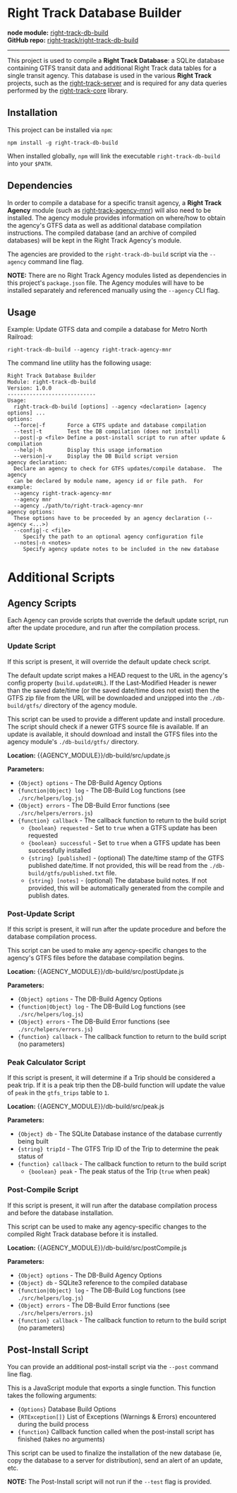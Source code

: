 Right Track Database Builder
============================

**node module:** [right-track-db-build](https://www.npmjs.com/package/right-track-db-build)  
**GitHub repo:** [right-track/right-track-db-build](https://github.com/right-track/right-track-db-build)

---

This project is used to compile a **Right Track Database**: a SQLite database
containing GTFS transit data and additional Right Track data tables for a
single transit agency.  This database is used in the various **Right Track**
projects, such as the [right-track-server](https://github.com/right-track/right-track-server)
and is required for any data queries performed by the [right-track-core](https://github.com/right-track/right-track-core)
library.

## Installation

This project can be installed via `npm`:

```
npm install -g right-track-db-build
```

When installed globally, `npm` will link the executable `right-track-db-build`
into your `$PATH`.

## Dependencies

In order to compile a database for a specific transit agency, a **Right Track
Agency** module (such as [right-track-agency-mnr](https://github.com/right-track/right-track-agency-mnr))
will also need to be installed.  The agency module provides information on
where/how to obtain the agency's GTFS data as well as additional database
compilation instructions.  The compiled database (and an archive of compiled
databases) will be kept in the Right Track Agency's module.

The agencies are provided to the `right-track-db-build` script via the
`--agency` command line flag.

**NOTE:** There are no Right Track Agency modules listed as dependencies
in this project's `package.json` file.  The Agency modules will have
to be installed separately and referenced manually using the `--agency`
CLI flag.


## Usage

Example: Update GTFS data and compile a database for Metro North Railroad:

```
right-track-db-build --agency right-track-agency-mnr
```

The command line utility has the following usage:

```text
Right Track Database Builder
Module: right-track-db-build
Version: 1.0.0
----------------------------
Usage:
  right-track-db-build [options] --agency <declaration> [agency options] ...
options:
  --force|-f       Force a GTFS update and database compilation
  --test|-t        Test the DB compilation (does not install)
  --post|-p <file> Define a post-install script to run after update & compilation
  --help|-h        Display this usage information
  --version|-v     Display the DB Build script version
agency declaration:
  Declare an agency to check for GTFS updates/compile database.  The agency
  can be declared by module name, agency id or file path.  For example:
  --agency right-track-agency-mnr
  --agency mnr
  --agency ./path/to/right-track-agency-mnr
agency options:
  These options have to be proceeded by an agency declaration (--agency <...>)
  --config|-c <file>
     Specify the path to an optional agency configuration file
  --notes|-n <notes>
     Specify agency update notes to be included in the new database
```


# Additional Scripts


## Agency Scripts

Each Agency can provide scripts that override the default update script,
run after the update procedure, and run after the compilation process.



### Update Script

If this script is present, it will override the default update check script.

The default update script makes a HEAD request to the URL in the agency's
config property (`build.updateURL`).  If the Last-Modified Header is newer
than the saved date/time (or the saved date/time does not exist) then
the GTFS zip file from the URL will be downloaded and unzipped into the
`./db-build/gtfs/` directory of the agency module.

This script can be used to provide a different update and install
procedure.  The script should check if a newer GTFS source file
is available.  If an update is available, it should download and
install the GTFS files into the agency module's `./db-build/gtfs/`
directory.

**Location:** {{AGENCY_MODULE}}/db-build/src/update.js

**Parameters:**
  - `{Object} options` - The DB-Build Agency Options
  - `{function|Object} log` - The DB-Build Log functions (see `./src/helpers/log.js`)
  - `{Object} errors` - The DB-Build Error functions (see `./src/helpers/errors.js`)
  - `{function} callback` - The callback function to return to the build script
      - `{boolean} requested` - Set to `true` when a GTFS update has been requested
      - `{boolean} successful` - Set to `true` when a GTFS update has been successfully installed
      - `{string} [published]` - (optional) The date/time stamp of the GTFS published date/time.
        If not provided, this will be read from the `./db-build/gtfs/published.txt` file.
      - `{string} [notes]` - (optional) The database build notes.
        If not provided, this will be automatically generated from the compile and publish dates.



### Post-Update Script

If this script is present, it will run after the update procedure
and before the database compilation process.

This script can be used to make any agency-specific changes to the
agency's GTFS files before the database compilation begins.

**Location:** {{AGENCY_MODULE}}/db-build/src/postUpdate.js

**Parameters:**
  - `{Object} options` - The DB-Build Agency Options
  - `{function|Object} log` - The DB-Build Log functions (see `./src/helpers/log.js`)
  - `{Object} errors` - The DB-Build Error functions (see `./src/helpers/errors.js`)
  - `{function} callback` - The callback function to return to the build script (no parameters)



### Peak Calculator Script

If this script is present, it will determine if a Trip should be considered
a peak trip.  If it is a peak trip then the DB-build function will
update the value of `peak` in the `gtfs_trips` table to `1`.

**Location:** {{AGENCY_MODULE}}/db-build/src/peak.js

**Parameters:**
  - `{Object} db` - The SQLite Database instance of the database currently being built
  - `{string} tripId` - The GTFS Trip ID of the Trip to determine the peak status of
  - `{function} callback` - The callback function to return to the build script
      - `{boolean} peak` - The peak status of the Trip (`true` when peak)



### Post-Compile Script

If this script is present, it will run after the database compilation process
and before the database installation.

This script can be used to make any agency-specific changes to the compiled
Right Track database before it is installed.

**Location:** {{AGENCY_MODULE}}/db-build/src/postCompile.js

**Parameters:**
  - `{Object} options` - The DB-Build Agency Options
  - `{Object} db` - SQLite3 reference to the compiled database
  - `{function|Object} log` - The DB-Build Log functions (see `./src/helpers/log.js`)
  - `{Object} errors` - The DB-Build Error functions (see `./src/helpers/errors.js`)
  - `{function} callback` - The callback function to return to the build script (no parameters)



## Post-Install Script

You can provide an additional post-install script via the `--post` command
line flag.

This is a JavaScript module that exports a single function.  This function takes
the following arguments:

  - `{Options}` Database Build Options
  - `{RTException[]}` List of Exceptions (Warnings & Errors) encountered during the build process
  - `{function}` Callback function called when the post-install script has finished (takes no arguments)

This script can be used to finalize the installation of the new database (ie, copy
the database to a server for distribution), send an alert of an update, etc.

**NOTE:** The Post-Install script will not run if the `--test` flag is provided.